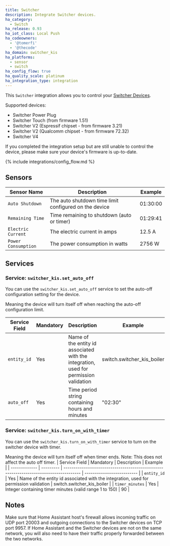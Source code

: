 ```yaml
---
title: Switcher
description: Integrate Switcher devices.
ha_category:
  - Switch
ha_release: 0.93
ha_iot_class: Local Push
ha_codeowners:
  - '@tomerfi'
  - '@thecode'
ha_domain: switcher_kis
ha_platforms:
  - sensor
  - switch
ha_config_flow: true
ha_quality_scale: platinum
ha_integration_type: integration
---
```


This `Switcher` integration allows you to control your [Switcher Devices](https://www.switcher.co.il/).

Supported devices:

- Switcher Power Plug
- Switcher Touch (from firmware 1.51)
- Switcher V2 (Espressif chipset - from firmware 3.21)
- Switcher V2 (Qualcomm chipset - from firmware 72.32)
- Switcher V4

If you completed the integration setup but are still unable to control the device, please make sure your device's firmware is up-to-date.

{% include integrations/config_flow.md %}

## Sensors

| Sensor Name         | Description                                            | Example           |
| ------------------- | ------------------------------------------------------ | ----------------- |
| `Auto Shutdown`     | The auto shutdown time limit configured on the device  | 01:30:00          |
| `Remaining Time`    | Time remaining to shutdown (auto or timer)             | 01:29:41          |
| `Electric Current`  | The electric current in amps                           | 12.5 A            |
| `Power Consumption` | The power consumption in watts                         | 2756 W            |

## Services

### Service: `switcher_kis.set_auto_off`

You can use the `switcher_kis.set_auto_off` service to set the auto-off configuration setting for the device.

Meaning the device will turn itself off when reaching the auto-off configuration limit.

| Service Field | Mandatory | Description                                                                            | Example                    |
| ------------- | --------- | -------------------------------------------------------------------------------------- | -------------------------- |
| `entity_id`   | Yes       | Name of the entity id associated with the integration, used for permission validation  | switch.switcher_kis_boiler |
| `auto_off`    | Yes       | Time period string containing hours and minutes                                        | "02:30"                    |

### Service: `switcher_kis.turn_on_with_timer`

You can use the `switcher_kis.turn_on_with_timer` service to turn on the switcher device with timer.

Meaning the device will turn itself off when timer ends.
Note: This does not affect the auto off timer.
| Service Field | Mandatory | Description                                                                            | Example                    |
| ------------- | --------- | -------------------------------------------------------------------------------------- | -------------------------- |
| `entity_id`   | Yes       | Name of the entity id associated with the integration, used for permission validation  | switch.switcher_kis_boiler |
| `timer_minutes`    | Yes       | Integer containing timer minutes (valid range 1 to 150)                                      | 90                    |

## Notes

Make sure that Home Assistant host's firewall allows incoming traffic on UDP port 20003 and outgoing connections to the Switcher devices on TCP port 9957.
If Home Assistant and the Switcher devices are not on the same network, you will also need to have their traffic properly forwarded between the two networks.
